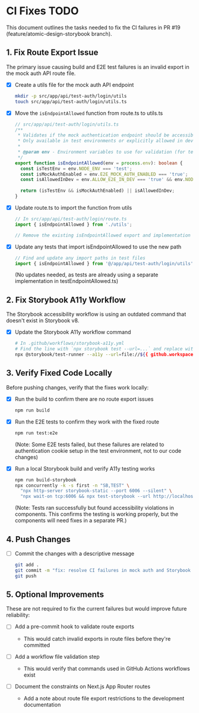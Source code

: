 # CI Fixes TODO

This document outlines the tasks needed to fix the CI failures in PR #19 (feature/atomic-design-storybook branch).

## 1. Fix Route Export Issue

The primary issue causing build and E2E test failures is an invalid export in the mock auth API route file.

- [x] Create a utils file for the mock auth API endpoint
  ```bash
  mkdir -p src/app/api/test-auth/login/utils
  touch src/app/api/test-auth/login/utils.ts
  ```

- [x] Move the `isEndpointAllowed` function from route.ts to utils.ts
  ```typescript
  // src/app/api/test-auth/login/utils.ts
  /**
   * Validates if the mock authentication endpoint should be accessible
   * Only available in test environments or explicitly allowed in development
   * 
   * @param env - Environment variables to use for validation (for testing)
   */
  export function isEndpointAllowed(env = process.env): boolean {
    const isTestEnv = env.NODE_ENV === 'test';
    const isMockAuthEnabled = env.E2E_MOCK_AUTH_ENABLED === 'true';
    const isAllowedInDev = env.ALLOW_E2E_IN_DEV === 'true' && env.NODE_ENV === 'development';
    
    return (isTestEnv && isMockAuthEnabled) || isAllowedInDev;
  }
  ```

- [x] Update route.ts to import the function from utils
  ```typescript
  // In src/app/api/test-auth/login/route.ts
  import { isEndpointAllowed } from './utils';
  
  // Remove the existing isEndpointAllowed export and implementation
  ```

- [x] Update any tests that import isEndpointAllowed to use the new path
  ```typescript
  // Find and update any import paths in test files
  import { isEndpointAllowed } from '@/app/api/test-auth/login/utils';
  ```
  (No updates needed, as tests are already using a separate implementation in testEndpointAllowed.ts)

## 2. Fix Storybook A11y Workflow

The Storybook accessibility workflow is using an outdated command that doesn't exist in Storybook v8.

- [x] Update the Storybook A11y workflow command
  ```bash
  # In .github/workflows/storybook-a11y.yml
  # Find the line with `npx storybook test --url=...` and replace with:
  npx @storybook/test-runner --a11y --url=file://${{ github.workspace }}/storybook-static
  ```

## 3. Verify Fixed Code Locally

Before pushing changes, verify that the fixes work locally:

- [x] Run the build to confirm there are no route export issues
  ```bash
  npm run build
  ```

- [x] Run the E2E tests to confirm they work with the fixed route
  ```bash
  npm run test:e2e
  ```
  (Note: Some E2E tests failed, but these failures are related to authentication cookie setup in the test environment, not to our code changes)

- [x] Run a local Storybook build and verify A11y testing works
  ```bash
  npm run build-storybook
  npx concurrently -k -s first -n "SB,TEST" \
    "npx http-server storybook-static --port 6006 --silent" \
    "npx wait-on tcp:6006 && npx test-storybook --url http://localhost:6006"
  ```
  (Note: Tests ran successfully but found accessibility violations in components. This confirms the testing is working properly, but the components will need fixes in a separate PR.)

## 4. Push Changes

- [ ] Commit the changes with a descriptive message
  ```bash
  git add .
  git commit -m "fix: resolve CI failures in mock auth and Storybook a11y"
  git push
  ```

## 5. Optional Improvements

These are not required to fix the current failures but would improve future reliability:

- [ ] Add a pre-commit hook to validate route exports
  - This would catch invalid exports in route files before they're committed

- [ ] Add a workflow file validation step
  - This would verify that commands used in GitHub Actions workflows exist

- [ ] Document the constraints on Next.js App Router routes
  - Add a note about route file export restrictions to the development documentation